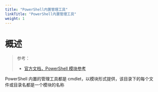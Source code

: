 ```yaml
---
title: "PowerShell内置管理工具"
linkTitle: "PowerShell内置管理工具"
weight: 1
---
```


# 概述

> 参考：
> 
> - [官方文档，PowerShell 模块参考](https://learn.microsoft.com/en-us/powershell/module)

PowerShell 内置的管理工具都是 cmdlet，以模块形式提供，该目录下的每个文件或目录名都是一个模块的名称

